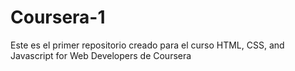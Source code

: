 # Coursera-1
Este es el primer repositorio creado para el curso HTML, CSS, and Javascript for Web Developers de Coursera

